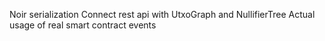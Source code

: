 Noir serialization
Connect rest api with UtxoGraph and NullifierTree
Actual usage of real smart contract events
